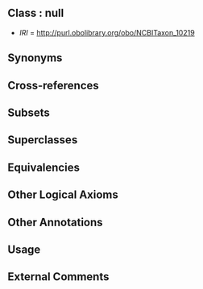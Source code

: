 
## Class : null

 * *IRI* = http://purl.obolibrary.org/obo/NCBITaxon_10219

## Synonyms


## Cross-references


## Subsets


## Superclasses


## Equivalencies


## Other Logical Axioms


## Other Annotations


## Usage


## External Comments

